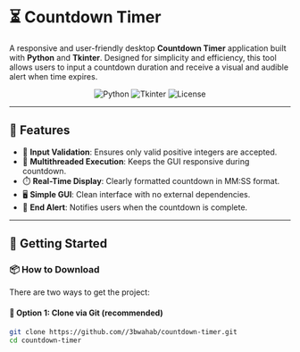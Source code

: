 # ⏳ Countdown Timer

A responsive and user-friendly desktop **Countdown Timer** application built with **Python** and **Tkinter**. Designed for simplicity and efficiency, this tool allows users to input a countdown duration and receive a visual and audible alert when time expires.

<p align="center">
  <img src="https://img.shields.io/badge/Python-3.10%2B-blue?logo=python" alt="Python">
  <img src="https://img.shields.io/badge/GUI-Tkinter-blueviolet" alt="Tkinter">
  <img src="https://img.shields.io/badge/License-MIT-green.svg" alt="License">
</p>

---

## 📌 Features

- 🧠 **Input Validation**: Ensures only valid positive integers are accepted.
- 🚀 **Multithreaded Execution**: Keeps the GUI responsive during countdown.
- ⏱️ **Real-Time Display**: Clearly formatted countdown in MM:SS format.
- 🖥️ **Simple GUI**: Clean interface with no external dependencies.
- 🔔 **End Alert**: Notifies users when the countdown is complete.

---


## 🚀 Getting Started

### 📦 How to Download

There are two ways to get the project:

#### 🔹 Option 1: Clone via Git (recommended)
```bash
git clone https://github.com//3bwahab/countdown-timer.git
cd countdown-timer
